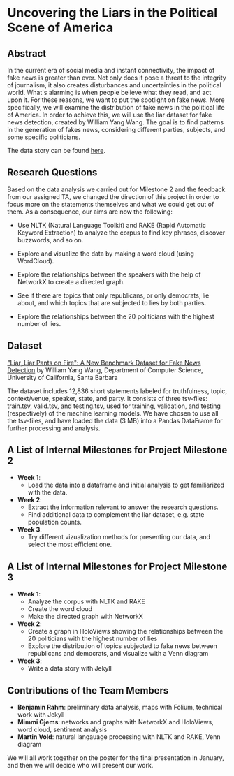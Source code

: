 # Uncovering the Liars in the Political Scene of America

## Abstract
In the current era of social media and instant connectivity, the impact of fake news is greater than ever. Not only does it pose a threat to the integrity of journalism, it also creates disturbances and uncertainties in the political world. What's alarming is when people believe what they read, and act upon it. For these reasons, we want to put the spotlight on fake news. More specifically, we will examine the distribution of fake news in the political life of America. In order to achieve this, we will use the liar dataset for fake news detection, created by William Yang Wang. The goal is to find patterns in the generation of fakes news, considering different parties, subjects, and some specific politicians.

The data story can be found [here](https://gjemsvoldrahm.github.io).

## Research Questions
Based on the data analysis we carried out for Milestone 2 and the feedback from our assigned TA, we changed the direction of this project in order to focus more on the statements themselves and what we could get out of them. As a consequence, our aims are now the following:

- Use NLTK (Natural Language Toolkit) and RAKE (Rapid Automatic Keyword Extraction) to analyze the corpus to find key phrases, discover buzzwords, and so on.

- Explore and visualize the data by making a word cloud (using WordCloud).

- Explore the relationships between the speakers with the help of NetworkX to create a directed graph.

- See if there are topics that only republicans, or only democrats, lie about, and which topics that are subjected to lies by both parties.

- Explore the relationships between the 20 politicians with the highest number of lies.

## Dataset
["Liar, Liar Pants on Fire": A New Benchmark Dataset for Fake News Detection](https://www.cs.ucsb.edu/~william/papers/acl2017.pdf) by William Yang Wang, Department of Computer Science, University of California, Santa Barbara

The dataset includes 12,836 short statements labeled for truthfulness, topic, context/venue, speaker, state, and party. It consists of three tsv-files: train.tsv, valid.tsv, and testing.tsv, used for training, validation, and testing (respectively) of the machine learning models. We have chosen to use all the tsv-files, and have loaded the data (3 MB) into a Pandas DataFrame for further processing and analysis.

## A List of Internal Milestones for Project Milestone 2
- __Week 1__: 
  - Load the data into a dataframe and initial analysis to get familiarized with the data.
- __Week 2__:
  - Extract the information relevant to answer the research questions.
  - Find additional data to complement the liar dataset, e.g. state population counts.
- __Week 3__:
  - Try different vizualization methods for presenting our data, and select the most efficient one.

## A List of Internal Milestones for Project Milestone 3
- __Week 1__: 
  - Analyze the corpus with NLTK and RAKE
  - Create the word cloud
  - Make the directed graph with NetworkX
- __Week 2__: 
  - Create a graph in HoloViews showing the relationships between the 20 politicians with the highest number of lies
  - Explore the distribution of topics subjected to fake news between republicans and democrats, and visualize with a Venn diagram
- __Week 3__:
  - Write a data story with Jekyll

## Contributions of the Team Members
- __Benjamin Rahm__: preliminary data analysis, maps with Folium, technical work with Jekyll 
- __Mimmi Gjems__: networks and graphs with NetworkX and HoloViews, word cloud, sentiment analysis
- __Martin Vold__: natural langauage processing with NLTK and RAKE, Venn diagram 

We will all work together on the poster for the final presentation in January, and then we will decide who will present our work. 

